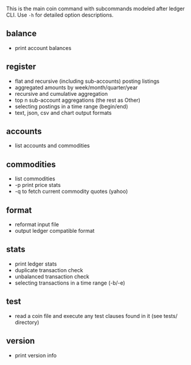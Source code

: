 This is the main coin command with subcommands modeled after ledger CLI.
Use `-h` for detailed option descriptions.

## balance

* print account balances

## register

* flat and recursive (including sub-accounts) posting listings
* aggregated amounts by week/month/quarter/year
* recursive and cumulative aggregation
* top n sub-account aggregations (the rest as Other)
* selecting postings in a time range (begin/end)
* text, json, csv and chart output formats

## accounts

* list accounts and commodities

## commodities

* list commodities
* -p print price stats
* -q to fetch current commodity quotes (yahoo)

## format

* reformat input file
* output ledger compatible format

## stats

* print ledger stats
* duplicate transaction check
* unbalanced transaction check
* selecting transactions in a time range (-b/-e)

## test

* read a coin file and execute any test clauses found in it (see tests/ directory)

## version

* print version info